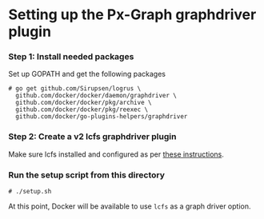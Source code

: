 # Setting up the Px-Graph graphdriver plugin

### Step 1: Install needed packages
Set up GOPATH and get the following packages
```
# go get github.com/Sirupsen/logrus \
  github.com/docker/docker/daemon/graphdriver \
  github.com/docker/docker/pkg/archive \
  github.com/docker/docker/pkg/reexec \
  github.com/docker/go-plugins-helpers/graphdriver
```

### Step 2: Create a v2 lcfs graphdriver plugin 
Make sure lcfs installed and configured as per [these instructions](https://github.com/portworx/px-graph/blob/master/v2-install/README.md#first-install-lcfs).

### Run the setup script from this directory
```
# ./setup.sh
```

At this point, Docker will be available to use `lcfs` as a graph driver option.
